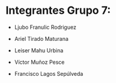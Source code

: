 # Integrantes Grupo 7:

* Ljubo Franulic Rodriguez

* Ariel Tirado Maturana

* Leiser Mahu Urbina

* Víctor Muñoz Pesce

* Francisco Lagos Sepúlveda

